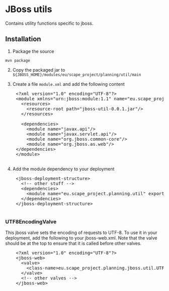 # JBoss utils
Contains utility functions specific to jboss.

## Installation
1. Package the source

  `mvn package`

2. Copy the packaged jar to `${JBOSS_HOME}/modules/eu/scape_project/planning/util/main`

3. Create a file `module.xml` and add the following content

  <pre>
    &lt;?xml version="1.0" encoding="UTF-8"?&gt;
    &lt;module xmlns="urn:jboss:module:1.1" name="eu.scape_project.planning.util"&gt;
      &lt;resources&gt;
        &lt;resource-root path="jboss-util-0.0.1.jar"/&gt;
      &lt;/resources&gt;

      &lt;dependencies&gt;
        &lt;module name="javax.api"/&gt;
        &lt;module name="javax.servlet.api"/&gt;
        &lt;module name="org.jboss.common-core"/&gt;
        &lt;module name="org.jboss.as.web"/&gt;
    &lt;/dependencies&gt;
    &lt;/module&gt;
  </pre>

4. Add the module dependency to your deployment

  <pre>
    &lt;jboss-deployment-structure&gt;
      &lt;!-- other stuff --&gt;
      &lt;dependencies&gt;
        &lt;module name="eu.scape_project.planning.util" export="true" /&gt;
      &lt;/dependencies&gt;
    &lt;/jboss-deployment-structure&gt;
  </pre>

### UTF8EncodingValve
This jboss valve sets the encoding of requests to UTF-8. To use it in your deployment, add the following to your jboss-web.xml. Note that the valve should be at the top to ensure that it is called before other valves.

<pre>
    &lt;?xml version="1.0" encoding="UTF-8"?&gt;
    &lt;jboss-web&gt;
      &lt;valve&gt;
        &lt;class-name>eu.scape_project.planning.jboss.util.UTF8EncodingValve&lt;/class-name&gt;
      &lt;/valve&gt;
      &lt;!-- other valves --&gt;
    &lt;/jboss-web&gt;
</pre>

